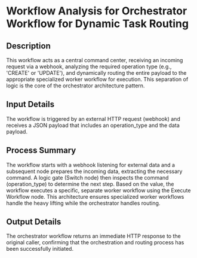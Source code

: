 # Workflow Analysis for Orchestrator Workflow for Dynamic Task Routing

## Description
This workflow acts as a central command center, receiving an incoming request via a webhook, analyzing the required operation type (e.g., 'CREATE' or 'UPDATE'), and dynamically routing the entire payload to the appropriate specialized worker workflow for execution. This separation of logic is the core of the orchestrator architecture pattern.

## Input Details
The workflow is triggered by an external HTTP request (webhook) and receives a JSON payload that includes an operation_type and the data payload.

## Process Summary
The workflow starts with a webhook listening for external data and a subsequent node prepares the incoming data, extracting the necessary command. A logic gate (Switch node) then inspects the command (operation_type) to determine the next step. Based on the value, the workflow executes a specific, separate worker workflow using the Execute Workflow node. This architecture ensures specialized worker workflows handle the heavy lifting while the orchestrator handles routing.

## Output Details
The orchestrator workflow returns an immediate HTTP response to the original caller, confirming that the orchestration and routing process has been successfully initiated.
